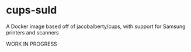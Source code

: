 # cups-suld
A Docker image based off of jacobalberty/cups, with support for Samsung printers and scanners

WORK IN PROGRESS
